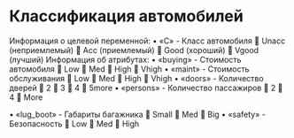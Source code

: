 # Классификация автомобилей
Информация о целевой переменной:
•	«C» - Класс автомобиля
	Unacc (неприемлемый)
	Acc (приемлемый)
	Good (хороший)
	Vgood (лучший)
Информация об атрибутах:
•	«buying» - Стоимость автомобиля
	Low
	Med
	High
	Vhigh
•	«maint» - Стоимость обслуживания
	Low
	Med
	High
	Vhigh
•	«doors» - Количество дверей
	2
	3
	4
	5more
•	«persons» - Количество пассажиров
	2
	4
	More

•	«lug_boot» - Габариты багажника
	Small
	Med
	Big
•	«safety» - Безопасность
	Low
	Med
	High

